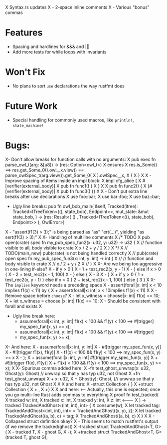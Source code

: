 X Syntax.rs updates
X - 2-space inline comments
X - Various "bonus" commas

# Features
  - Spacing and hardlines for &&& and |||
  - Add more tests for while loops with invariants

# Won't Fix
  - No plans to sort `use` declarations the way rustfmt does

# Future Work
  - Special handling for commonly used macros, like `println!`, `state_machine!`

# Bugs:

X- Don't allow breaks for function calls with no arguments:
X    pub exec fn parse_owl_t(arg: &[u8]) -> (res: Option<owl_t>)
X        ensures
X            res.is_Some() ==> res.get_Some_0().owl__x.view() == parse_owlSpec_t(arg.view()).get_Some_0(
X            ).owlSpec__x,
X    {
X    }
X 
X - Improve spacing of items inside an impl block:
X     impl cfg_alice {
X       #[verifier(external_body)]
X       pub fn func1() {
X       }
X 
X       pub fn func2() {
X       }#[verifier(external_body)]
X       pub fn func3() {}
X 
X - Don't put extra line breaks after use declarations
X     use foo::bar;
X     use bar::foo;
X     use baz::bar;

- Ugly line breaks:
        pub fn owl_bob_main(
            &self,
            Tracked(itree): Tracked<ITreeToken<((), state_bob), Endpoint>>,
            mut_state: &mut state_bob,
        ) -> (res: Result<( ()
    , Tracked<ITreeToken<((), state_bob), Endpoint>> ), OwlError>)


X - "assert(f1(3) > 3);" is being parsed as "as" "ert(...)", yielding "as sert(f1(3) > 3);"
X
X- Handling of multiline comments
X    /* TODO
X    pub open(crate) spec fn my_pub_spec_fun2(x: u32, y: u32) -> u32 {
X        // function visible to all, body visible to crate
X        x / 2 + y / 2
X    }
X    */
X    // TODO(main_new) pub(crate) is not being handled correctly
X    // pub(crate) open spec fn my_pub_spec_fun3(x: int, y: int) -> int {
X    //     // function and body visible to crate
X    //     x / 2 + y / 2
X    // }
X
X- Are we being too aggressive in one-lining if-else?
X    -    if y > 0 {
X    -        1 + test_rec2(x, y - 1)
X    -    } else if x > 0 {
X    -        2 + test_rec2(x - 1, 100)
X    -    } else {
X    -        3
X    -    }
X    +    if y > 0 { 1 + test_rec2(x, y - 1) } else if x > 0 { 2 + test_rec2(x - 1, 100) } else { 3 }
X
X- The `implies` keyword needs a preceding space
X    -    assert(forall|x: int| x < 10 implies f1(x) < 11) by {
X    +    assert(forall|x: int| x < 10implies f1(x) < 11)
X
X - Remove space before `choose`?
X       -        let x_witness = choose|x: int| f1(x) == 10;
X       +        let x_witness = choose |x: int| f1(x) == 10;
X   - Should be consistent with forall and exists
X 

- Ugly line break here:
    -    assume(forall|x: int, y: int| f1(x) < 100 && f1(y) < 100 ==> #[trigger] my_spec_fun(x, y) >= x);
    +    assume(forall|x: int, y: int| f1(x) < 100 && f1(y) < 100 ==> #[trigger]
    +    my_spec_fun(x, y) >= x);

X- And here:
X    -    assume(forall|x: int, y: int|
X    -        #![trigger my_spec_fun(x, y)]
X    -        #![trigger f1(x), f1(y)]
X    -        f1(x) < 100 && f1(y) < 100 ==> my_spec_fun(x, y) >= x
X    -    );
X    +    assume(forall|x: int, y: int| #![trigger my_spec_fun(x, y)]
X    +    #![trigger f1(x), f1(y)]
X    +    f1(x) < 100 && f1(y) < 100 ==> my_spec_fun(x, y) >= x);
X
X- Spurious comma added here:
X    -fn test_ghost_unwrap(x: u32, Ghost(y): Ghost<u32>) // unwrap so that y has typ u32, not Ghost<u32>
X    +fn test_ghost_unwrap(
X    +    x: u32,
X    +    Ghost(y): Ghost<u32>,  )// unwrap so that y has typ u32, not Ghost<u32>
X
X
X   and here:
X      -struct Collection { }
X      +struct Collection {
X      +    ,
X      +}
X
X    and here: <-- Actually, this one is expected; once you go multi-line Rust adds commas to everything
X        proof fn test_tracked(
X            tracked w: int,
X            tracked x: int,
X            tracked y: int,
X            z: int          <---
X        ) -> tracked TrackedAndGhost<(int, int), int> {
X            consume(w);
X            let tracked tag: TrackedAndGhost<(int, int), int> = TrackedAndGhost((x, y), z);
X            let tracked TrackedAndGhost((a, b), c) = tag;
X            TrackedAndGhost((a, b), c)
X        }
X
X - Collapsed struct definition okay?
X     - This seems to match rustfmt's output (if we remove the tracked/ghost)
X         -tracked struct TrackedAndGhost<T, G>(
X         -    tracked T,
X         -    ghost G,
X         -);
X         +tracked struct TrackedAndGhost<T, G>(tracked T, ghost G);
